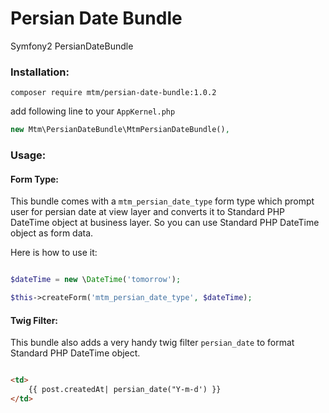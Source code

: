 # Persian Date Bundle
Symfony2 PersianDateBundle
### Installation:

```composer
composer require mtm/persian-date-bundle:1.0.2
```

add following line to your `AppKernel.php`

```php
new Mtm\PersianDateBundle\MtmPersianDateBundle(),
```

### Usage:

#### Form Type:
This bundle comes with a `mtm_persian_date_type` form type which prompt user 
for persian date at view layer and converts it to Standard PHP DateTime object at business layer.
So you can use Standard PHP DateTime object as form data.

Here is how to use it:

```php

$dateTime = new \DateTime('tomorrow');

$this->createForm('mtm_persian_date_type', $dateTime);

```

#### Twig Filter:
This bundle also adds a very handy twig filter `persian_date` to format Standard PHP DateTime object.

```html

<td>
    {{ post.createdAt| persian_date("Y-m-d') }}
</td>

```

